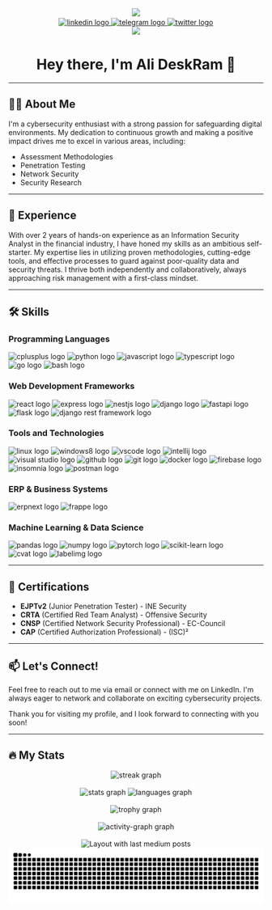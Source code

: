 <div align="center">
  <img height="150" src="https://user-images.githubusercontent.com/74038190/213866269-5d00981c-7c98-46d7-8a8e-16f462f15227.gif"  />
</div>

<div align="center">
  <a href="https://www.linkedin.com/in/deskram" target="_blank">
    <img src="https://img.shields.io/static/v1?message=LinkedIn&logo=linkedin&label=&color=0077B5&logoColor=white&labelColor=&style=for-the-badge" height="25" alt="linkedin logo" />
  </a>
  <a href="https://deskram.t.me" target="_blank">
    <img src="https://img.shields.io/static/v1?message=Telegram&logo=telegram&label=&color=2CA5E0&logoColor=white&labelColor=&style=for-the-badge" height="25" alt="telegram logo" />
  </a>
  <a href="https://twitter.com/deskram" target="_blank">
    <img src="https://img.shields.io/static/v1?message=Twitter&logo=twitter&label=&color=1DA1F2&logoColor=white&labelColor=&style=for-the-badge" height="25" alt="twitter logo" />
  </a>
</div>

<div align="center">
  <img src="https://visitor-badge.laobi.icu/badge?page_id=deskram.deskram&" />
</div>

<h1 align="center">Hey there, I'm Ali DeskRam 👋</h1>

---

## 👩‍💻 About Me

I'm a cybersecurity enthusiast with a strong passion for safeguarding digital environments. My dedication to continuous growth and making a positive impact drives me to excel in various areas, including:

-   Assessment Methodologies
-   Penetration Testing
-   Network Security
-   Security Research

---

## 💼 Experience

With over 2 years of hands-on experience as an Information Security Analyst in the financial industry, I have honed my skills as an ambitious self-starter. My expertise lies in utilizing proven methodologies, cutting-edge tools, and effective processes to guard against poor-quality data and security threats. I thrive both independently and collaboratively, always approaching risk management with a first-class mindset.

---

## 🛠️ Skills

### Programming Languages
<div align="left">
  <img src="https://cdn.jsdelivr.net/gh/devicons/devicon/icons/cplusplus/cplusplus-original.svg" height="40" alt="cplusplus logo"  />
  <img src="https://cdn.jsdelivr.net/gh/devicons/devicon/icons/python/python-original.svg" height="40" alt="python logo"  />
  <img src="https://cdn.jsdelivr.net/gh/devicons/devicon/icons/javascript/javascript-original.svg" height="40" alt="javascript logo"  />
  <img src="https://cdn.jsdelivr.net/gh/devicons/devicon/icons/typescript/typescript-original.svg" height="40" alt="typescript logo"  />
  <img src="https://cdn.jsdelivr.net/gh/devicons/devicon/icons/go/go-original-wordmark.svg" height="40" alt="go logo"  />
  <img src="https://cdn.jsdelivr.net/gh/devicons/devicon/icons/bash/bash-original.svg" height="40" alt="bash logo"  />
</div>

### Web Development Frameworks
<div align="left">
  <img src="https://cdn.jsdelivr.net/gh/devicons/devicon/icons/react/react-original-wordmark.svg" height="40" alt="react logo" />
  <img src="https://cdn.jsdelivr.net/gh/devicons/devicon/icons/express/express-original-wordmark.svg" height="40" alt="express logo" />
  <img src="https://cdn.jsdelivr.net/gh/devicons/devicon/icons/nestjs/nestjs-original.svg" height="40" alt="nestjs logo" />
  <img src="https://cdn.jsdelivr.net/gh/devicons/devicon/icons/django/django-plain.svg" height="40" alt="django logo" />
  <img src="https://cdn.jsdelivr.net/gh/devicons/devicon/icons/fastapi/fastapi-original.svg" height="40" alt="fastapi logo" />
  <img src="https://cdn.jsdelivr.net/gh/devicons/devicon/icons/flask/flask-original.svg" height="40" alt="flask logo" />
  <img src="https://img.shields.io/badge/Django%20REST-Framework-A04F2E?style=flat&logo=django" height="40" alt="django rest framework logo" />
</div>

### Tools and Technologies
<div align="left">
  <img src="https://cdn.jsdelivr.net/gh/devicons/devicon/icons/linux/linux-original.svg" height="40" alt="linux logo" />
  <img src="https://cdn.jsdelivr.net/gh/devicons/devicon/icons/windows8/windows8-original.svg" height="40" alt="windows8 logo" />
  <img src="https://cdn.jsdelivr.net/gh/devicons/devicon/icons/vscode/vscode-original.svg" height="40" alt="vscode logo" />
  <img src="https://cdn.jsdelivr.net/gh/devicons/devicon/icons/intellij/intellij-original.svg" height="40" alt="intellij logo" />
  <img src="https://cdn.jsdelivr.net/gh/devicons/devicon/icons/visualstudio/visualstudio-plain.svg" height="40" alt="visual studio logo" />
  <img src="https://cdn.jsdelivr.net/gh/devicons/devicon/icons/github/github-original.svg" height="40" alt="github logo" />
  <img src="https://cdn.jsdelivr.net/gh/devicons/devicon/icons/git/git-original.svg" height="40" alt="git logo" />
  <img src="https://cdn.jsdelivr.net/gh/devicons/devicon/icons/docker/docker-plain-wordmark.svg" height="40" alt="docker logo" />
  <img src="https://cdn.jsdelivr.net/gh/devicons/devicon/icons/firebase/firebase-plain-wordmark.svg" height="40" alt="firebase logo" />
  <img src="https://cdn.jsdelivr.net/gh/devicons/devicon/icons/insomnia/insomnia-original.svg" height="40" alt="insomnia logo" />
  <img src="https://cdn.jsdelivr.net/gh/devicons/devicon/icons/postman/postman-original.svg" height="40" alt="postman logo" />
</div>

### ERP & Business Systems
<div align="left">
  <img src="https://cdn.jsdelivr.net/gh/devicons/devicon/icons/erpnext/erpnext-original.svg" height="40" alt="erpnext logo" />
  <img src="https://img.shields.io/badge/Frappe-0084ff?style=flat&logo=frappe&logoColor=white" height="40" alt="frappe logo" />
</div>

### Machine Learning & Data Science
<div align="left">
  <img src="https://cdn.jsdelivr.net/gh/devicons/devicon/icons/pandas/pandas-original.svg" height="40" alt="pandas logo" />
  <img src="https://cdn.jsdelivr.net/gh/devicons/devicon/icons/numpy/numpy-original.svg" height="40" alt="numpy logo" />
  <img src="https://cdn.jsdelivr.net/gh/devicons/devicon/icons/pytorch/pytorch-original.svg" height="40" alt="pytorch logo" />
  <img src="https://cdn.jsdelivr.net/gh/devicons/devicon/icons/scikit-learn/scikit-learn-original.svg" height="40" alt="scikit-learn logo" />
  <img src="https://img.shields.io/badge/CVAT-2277DD?style=flat" height="40" alt="cvat logo" />
  <img src="https://img.shields.io/badge/LabelImg-34495E?style=flat" height="40" alt="labelimg logo" />
</div>

---

## 📜 Certifications

-   **EJPTv2** (Junior Penetration Tester) - INE Security
-   **CRTA** (Certified Red Team Analyst) - Offensive Security
-   **CNSP** (Certified Network Security Professional) - EC-Council
-   **CAP** (Certified Authorization Professional) - (ISC)²

---

## 📫 Let's Connect!

Feel free to reach out to me via email or connect with me on LinkedIn. I'm always eager to network and collaborate on exciting cybersecurity projects.

Thank you for visiting my profile, and I look forward to connecting with you soon!

---

## 🔥 My Stats

<div align="center">
  <img src="https://streak-stats.demolab.com?user=deskram&locale=en&mode=daily&theme=dark&hide_border=false&border_radius=5" height="220" alt="streak graph" />
  <br><br>
  <img src="https://github-readme-stats.vercel.app/api?username=deskram&hide_title=false&hide_rank=false&show_icons=true&include_all_commits=true&count_private=true&disable_animations=false&theme=dracula&locale=en&hide_border=false" height="150" alt="stats graph" />
  <img src="https://github-readme-stats.vercel.app/api/top-langs?username=deskram&locale=en&hide_title=false&layout=compact&card_width=320&langs_count=5&theme=dracula&hide_border=false" height="150" alt="languages graph" />
  <br><br>
  <img src="https://github-profile-trophy.vercel.app?username=deskram&theme=dracula&column=-1&row=1&margin-w=8&margin-h=8&no-bg=false&no-frame=false" height="150" alt="trophy graph" />
  <br><br>
  <img src="https://github-readme-activity-graph.vercel.app/graph?username=deskram&radius=16&theme=react&area=true" height="300" alt="activity-graph graph" />
  <br><br>
  <img src="https://github-read-medium-git-main.pahlevikun.vercel.app/latest?limit=4&username=deskram" alt="Layout with last medium posts" />
</div>

<img src="https://raw.githubusercontent.com/deskram/deskram/output/snake.svg" alt="Snake animation" />
